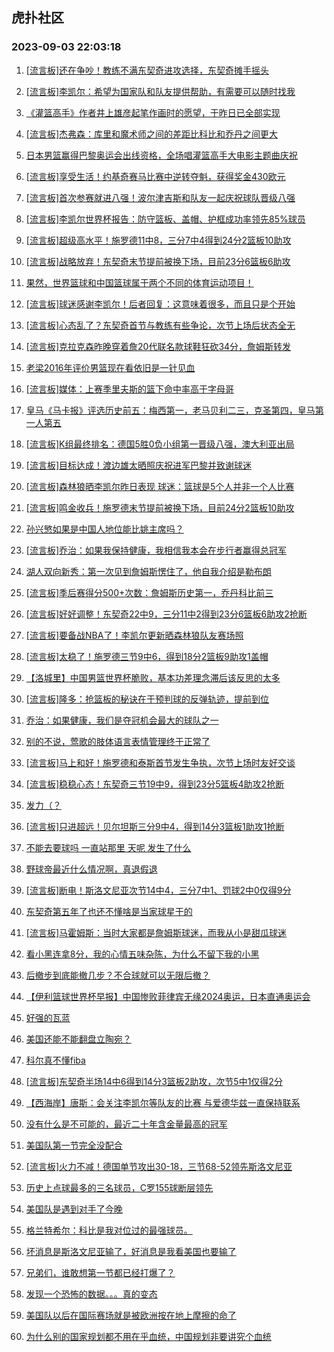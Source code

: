 ## 虎扑社区 
### 2023-09-03 22:03:18

1. [[流言板]还在争吵！教练不满东契奇进攻选择，东契奇摊手摇头](https://bbs.hupu.com/61974601.html)

2. [[流言板]李凯尔：希望为国家队和队友提供帮助，有需要可以随时找我](https://bbs.hupu.com/61968302.html)

3. [《灌篮高手》作者井上雄彦起笔作画时的愿望，于昨日已全部实现](https://bbs.hupu.com/61969379.html)

4. [[流言板]杰弗森：库里和魔术师之间的差距比科比和乔丹之间更大](https://bbs.hupu.com/61972377.html)

5. [日本男篮赢得巴黎奥运会出线资格，全场唱灌篮高手大电影主题曲庆祝](https://bbs.hupu.com/61971110.html)

6. [[流言板]享受生活！约基奇赛马比赛中逆转夺魁，获得奖金430欧元](https://bbs.hupu.com/61969869.html)

7. [[流言板]首次参赛就进八强！波尔津吉斯和队友一起庆祝球队晋级八强](https://bbs.hupu.com/61974229.html)

8. [[流言板]李凯尔世界杯报告：防守篮板、盖帽、护框成功率领先85%球员](https://bbs.hupu.com/61968820.html)

9. [[流言板]超级高水平！施罗德11中8，三分7中4得到24分2篮板10助攻](https://bbs.hupu.com/61975170.html)

10. [[流言板]战略放弃！东契奇末节提前被换下场，目前23分6篮板6助攻](https://bbs.hupu.com/61975048.html)

11. [果然，世界篮球和中国篮球属于两个不同的体育运动项目！](https://bbs.hupu.com/61970731.html)

12. [[流言板]球迷感谢李凯尔！后者回复：这意味着很多，而且只是个开始](https://bbs.hupu.com/61970294.html)

13. [[流言板]心态乱了？东契奇首节与教练有些争论，次节上场后状态全无](https://bbs.hupu.com/61974498.html)

14. [[流言板]克拉克森昨晚穿着詹20代联名款球鞋狂砍34分，詹姆斯转发](https://bbs.hupu.com/61967590.html)

15. [老梁2016年评价男篮现在看依旧是一针见血](https://bbs.hupu.com/61967385.html)

16. [[流言板]媒体：上赛季里夫斯的篮下命中率高于字母哥](https://bbs.hupu.com/61968373.html)

17. [皇马《马卡报》评选历史前五：梅西第一，老马贝利二三，克圣第四，皇马第一人第五](https://bbs.hupu.com/61974298.html)

18. [[流言板]K组最终排名：德国5胜0负小组第一晋级八强，澳大利亚出局](https://bbs.hupu.com/61975421.html)

19. [[流言板]目标达成！渡边雄太晒照庆祝进军巴黎并致谢球迷](https://bbs.hupu.com/61974114.html)

20. [[流言板]森林狼晒李凯尔昨日表现 球迷：篮球是5个人并非一个人比赛](https://bbs.hupu.com/61969093.html)

21. [[流言板]鸣金收兵！施罗德末节提前被换下场，目前24分2篮板10助攻](https://bbs.hupu.com/61975059.html)

22. [孙兴慜如果是中国人地位能比姚主席吗？](https://bbs.hupu.com/61973938.html)

23. [[流言板]乔治：如果我保持健康，我相信我本会在步行者赢得总冠军](https://bbs.hupu.com/61966626.html)

24. [湖人双向新秀：第一次见到詹姆斯愣住了，他自我介绍是勒布朗](https://bbs.hupu.com/61972657.html)

25. [[流言板]季后赛得分500+次数：詹姆斯历史第一，乔丹科比前三](https://bbs.hupu.com/61968251.html)

26. [[流言板]好好调整！东契奇22中9，三分11中2得到23分6篮板6助攻2抢断](https://bbs.hupu.com/61975168.html)

27. [[流言板]要备战NBA了！李凯尔更新晒森林狼队友赛场照](https://bbs.hupu.com/61968853.html)

28. [[流言板]太稳了！施罗德三节9中6，得到18分2篮板9助攻1盖帽](https://bbs.hupu.com/61974880.html)

29. [【洛城里】中国男篮世界杯脆败，基本功差理念滞后该反思的太多](https://bbs.hupu.com/61971078.html)

30. [[流言板]隆多：抢篮板的秘诀在于预判球的反弹轨迹，提前到位](https://bbs.hupu.com/61975411.html)

31. [乔治：如果健康，我们是夺冠机会最大的球队之一](https://bbs.hupu.com/61967296.html)

32. [别的不说，莺歌的肢体语言表情管理终于正常了](https://bbs.hupu.com/61975428.html)

33. [[流言板]马上和好！施罗德和泰斯首节发生争执，次节上场时友好交谈](https://bbs.hupu.com/61974210.html)

34. [[流言板]稳稳心态！东契奇三节19中9，得到23分5篮板4助攻2抢断](https://bbs.hupu.com/61974878.html)

35. [发力（？](https://bbs.hupu.com/61975271.html)

36. [[流言板]只进超远！贝尔坦斯三分9中4，得到14分3篮板1助攻1抢断](https://bbs.hupu.com/61974251.html)

37. [不能去要球吗 一直站那里 天呢 发生了什么](https://bbs.hupu.com/61975171.html)

38. [野球帝最近什么情况啊，真退假退](https://bbs.hupu.com/61965988.html)

39. [[流言板]断电！斯洛文尼亚次节14中4，三分7中1、罚球2中0仅得9分](https://bbs.hupu.com/61974364.html)

40. [东契奇第五年了也还不懂啥是当家球星干的](https://bbs.hupu.com/61974711.html)

41. [[流言板]马霍姆斯：当时大家都是詹姆斯球迷，而我从小是甜瓜球迷](https://bbs.hupu.com/61966996.html)

42. [看小黑连拿8分，我的心情五味杂陈，为什么不留下我的小黑](https://bbs.hupu.com/61974631.html)

43. [后撤步到底能撤几步？不合球就可以无限后撤？](https://bbs.hupu.com/61971330.html)

44. [【伊利篮球世界杯早报】中国惨败菲律宾无缘2024奥运，日本直通奥运会](https://bbs.hupu.com/61962718.html)

45. [好强的瓦蓝](https://bbs.hupu.com/61975024.html)

46. [美国还能不能翻盘立陶宛？](https://bbs.hupu.com/61975502.html)

47. [科尔真不懂fiba](https://bbs.hupu.com/61975174.html)

48. [[流言板]东契奇半场14中6得到14分3篮板2助攻，次节5中1仅得2分](https://bbs.hupu.com/61974392.html)

49. [【西海岸】唐斯：会关注李凯尔等队友的比赛 与爱德华兹一直保持联系](https://bbs.hupu.com/61972573.html)

50. [没有什么是不可能的，最近二十年含金量最高的冠军](https://bbs.hupu.com/61969393.html)

51. [美国队第一节完全没配合](https://bbs.hupu.com/61975142.html)

52. [[流言板]火力不减！德国单节攻出30-18，三节68-52领先斯洛文尼亚](https://bbs.hupu.com/61974859.html)

53. [历史上点球最多的三名球员，C罗155球断层领先](https://bbs.hupu.com/61974922.html)

54. [美国队是遇到对手了今晚](https://bbs.hupu.com/61975125.html)

55. [格兰特希尔：科比是我对位过的最强球员。](https://bbs.hupu.com/61972991.html)

56. [坏消息是斯洛文尼亚输了，好消息是我看美国也要输了](https://bbs.hupu.com/61975165.html)

57. [兄弟们，谁敢想第一节都已经打爆了？](https://bbs.hupu.com/61974086.html)

58. [发现一个恐怖的数据。。。真的变态](https://bbs.hupu.com/61971901.html)

59. [美国队以后在国际赛场就是被欧洲按在地上摩擦的命了](https://bbs.hupu.com/61975413.html)

60. [为什么别的国家规划都不用在乎血统，中国规划非要讲究个血统](https://bbs.hupu.com/61974637.html)

